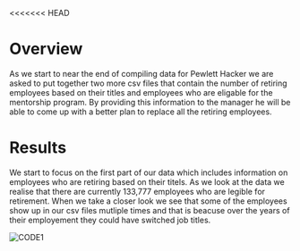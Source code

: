 <<<<<<< HEAD
# Overview 
As we start to near the end of compiling data for Pewlett Hacker we are asked to put together two more csv files that contain the number of retiring employees based on their titles and employees who are eligable for the mentorship program. By providing this information to the manager he will be able to come up with a better plan to replace all the retiring employees.

# Results 
We start to focus on the first part of our data which includes information on employees who are retiring based on their titels. As we look at the data we realise that there are currently 
133,777 employees who are legible for retirement. When we take a closer look we see that some of the employees show up in our csv files mutliple times and that is beacuse over the years of their employement they could have switched job titles. 

![CODE1](../Images/retirement_titles.png)







